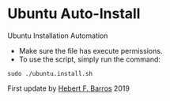 # Ubuntu Auto-Install
Ubuntu Installation Automation

- Make sure the file has execute permissions.
- To use the script, simply run the command:

`sudo ./ubuntu.install.sh`

First update by [Hebert F. Barros](https://github.com/tecnobert) 2019
